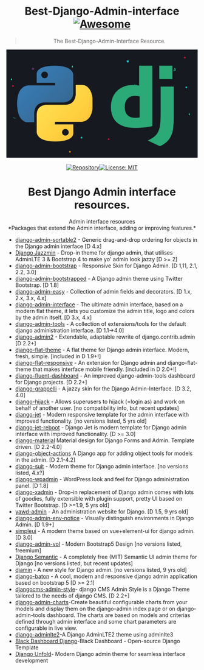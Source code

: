 
<!-- badges -->
<div align="center">
  

# Best-Django-Admin-interface [![Awesome](https://awesome.re/badge.svg)](https://awesome.re)
> The Best-Django-Admin-Interface Resource.

<img src="django.jpg" align="django"/> 

[![Repository](https://img.shields.io/badge/GitHub-URL-orange.svg)](https://github.com/iamfoysal/Best-Django-Admin-interface)[![License: MIT](https://img.shields.io/badge/License-MIT-yellow.svg)](https://github.com/iamfoysal/Best-Django-Admin-interface/blob/main/LICENSE)
  
</div>


<div align="center">
<h1>Best Django Admin interface resources.</h1>
</div>

<div align="center">
 Admin interface resources
  <br>
 *Packages that extend the Admin interface, adding or improving features.*
  <br>
</div>


* [django-admin-sortable2](https://github.com/jrief/django-admin-sortable2) - Generic drag-and-drop ordering for objects in the Django admin interface [D 4.x]
* [Django Jazzmin](https://github.com/farridav/django-jazzmin) - Drop-in theme for django admin, that utilises AdminLTE 3 & Bootstrap 4 to make yo' admin look jazzy [D >= 2]
* [django-admin-bootstrap](https://github.com/douglasmiranda/django-admin-bootstrap) - Responsive Skin for Django Admin. [D 1,11, 2.1, 2.2, 3.0]
* [django-admin-bootstrapped](https://github.com/django-admin-bootstrapped/django-admin-bootstrapped/) - A Django admin theme using Twitter Bootstrap. [D 1.8]
* [django-admin-easy](https://github.com/ebertti/django-admin-easy) - Collection of admin fields and decorators. [D 1.x, 2.x, 3.x, 4.x]
* [django-admin-interface](https://github.com/fabiocaccamo/django-admin-interface) - The ultimate admin interface, based on a modern flat theme, it lets you customize the admin title, logo and colors by the admin itself. [D 3.x, 4.x]
* [django-admin-tools](https://github.com/django-admin-tools/django-admin-tools) - A collection of extensions/tools for the default django administration interface. [D 1.1->4.0]
* [django-admin2](https://github.com/jazzband/django-admin2/) - Extendable, adaptable rewrite of django.contrib.admin [D 2.2+]
* [django-flat-theme](https://github.com/elky/django-flat-theme) - A flat theme for Django admin interface. Modern, fresh, simple. [included in D 1.9+!]
* [django-flat-responsive](https://github.com/elky/django-flat-responsive) - An extension for Django admin and django-flat-theme that makes interface mobile friendly. [included in D 2.0+!]
* [django-fluent-dashboard](https://github.com/django-fluent/django-fluent-dashboard) - An improved django-admin-tools dashboard for Django projects. [D 2.2+]
* [django-grappelli](https://github.com/sehmaschine/django-grappelli/) - A jazzy skin for the Django Admin-Interface. [D 3.2, 4.0]
* [django-hijack](https://github.com/arteria/django-hijack/) - Allows superusers to hijack (=login as) and work on behalf of another user. [no compatibility info, but recent updates]
* [django-jet](https://github.com/geex-arts/django-jet) - Modern responsive template for the admin interface with improved functionality. [no versions listed, 5 yrs old]
* [django-jet-reboot](https://github.com/b1go/django-jet-reboot) - Django Jet is modern template for Django admin interface with improved functionality. [D >= 3.0]
* [django-material](https://github.com/viewflow/django-material) Material design for Django Forms and Admin. Template driven. [D 2.2-4.0]
* [django-object-actions](https://github.com/crccheck/django-object-actions) A Django app for adding object tools for models in the admin. [D 2.1-4.2]
* [django-suit](https://github.com/darklow/django-suit/) - Modern theme for Django admin interface. [no versions listed, 4.x?] 
* [django-wpadmin](https://github.com/barszczmm/django-wpadmin/) - WordPress look and feel for Django administration panel. [D 1.8]
* [django-xadmin](https://github.com/sshwsfc/xadmin/) - Drop-in replacement of Django admin comes with lots of goodies, fully extensible with plugin support, pretty UI based on Twitter Bootstrap. [D >=1.9, 5 yrs old]
* [yawd-admin](https://github.com/yawd/yawd-admin/) - An administration website for Django. [D 1.5, 9 yrs old]
* [django-admin-env-notice](https://github.com/dizballanze/django-admin-env-notice) - Visually distinguish environments in Django Admin. [D 1.9+]
* [simpleui](https://github.com/newpanjing/simpleui) - A modern theme based on vue+element-ui for django admin. [D 3.0]
* [django-admin-vol](https://github.com/app-generator/django-admin-volt) - Modern Bootstrap5 Design [no versions listed, freemium]
* [Django Semantic](https://github.com/globophobe/django-semantic-admin) - A completely free (MIT) Semantic UI admin theme for Django [no versions listed, but recent updates]
* [djamin](https://github.com/hersonls/djamin/) - A new style for Django admin. [no versions listed, 9 yrs old]
* [django-baton](https://github.com/otto-torino/django-baton) - A cool, modern and responsive django admin application based on bootstrap 5 [D >= 2.1]
* [djangocms-admin-style](https://github.com/django-cms/djangocms-admin-style)- django CMS Admin Style is a Django Theme tailored to the needs of django CMS. [D 2.2+]
* [django-admin-charts](https://github.com/PetrDlouhy/django-admin-charts)-Create beautiful configurable charts from your models and display them on the django-admin index page or on django-admin-tools dashboard. The charts are based on models and criterias defined through admin interface and some chart parameters are configurable in live view.
* [django-adminlte2](https://github.com/adamcharnock/django-adminlte2)-A Django AdminLTE2 theme using adminlte3
* [Black Dashboard Django](https://github.com/creativetimofficial/black-dashboard-django)-Black Dashboard - Open-source Django Template
* [Django Unfold](https://github.com/unfoldadmin/django-unfold)- Modern Django admin theme for seamless interface development


